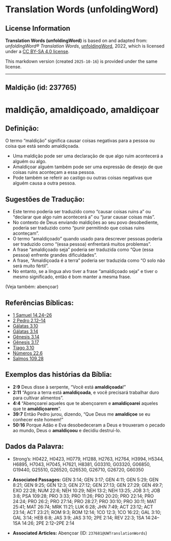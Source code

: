 # Translation Words (unfoldingWord)

## License Information

**Translation Words (unfoldingWord)** is based on and adapted from: _unfoldingWord® Translation Words_, [unfoldingWord](https://unfoldingword.org/utw), 2022, which is licensed under a [CC BY-SA 4.0 license](https://creativecommons.org/licenses/by-sa/4.0/legalcode.en).

This markdown version (created `2025-10-16`) is provided under the same license.



--------------------------------

## Maldição (id: 237765)

maldição, amaldiçoado, amaldiçoar
=================================

Definição:
----------

O termo “maldição” significa causar coisas negativas para a pessoa ou coisa que está sendo amaldiçoada.

* Uma maldição pode ser uma declaração de que algo ruim acontecerá a alguém ou algo.
* Amaldiçoar alguém também pode ser uma expressão de desejo de que coisas ruins aconteçam a essa pessoa.
* Pode também se referir ao castigo ou outras coisas negativas que alguém causa a outra pessoa.

Sugestões de Tradução:
----------------------

* Este termo poderia ser traduzido como “causar coisas ruins a” ou “declarar que algo ruim acontecerá a” ou “jurar causar coisas más”.
* No contexto de Deus enviando maldições ao seu povo desobediente, poderia ser traduzido como “punir permitindo que coisas ruins aconteçam”.
* O termo “amaldiçoado” quando usado para descrever pessoas poderia ser traduzido como “(essa pessoa) enfrentará muitos problemas”.
* A frase “amaldiçoado seja” poderia ser traduzida como “Que (essa pessoa) enfrente grandes dificuldades”.
* A frase, “Amaldiçoada é a terra” poderia ser traduzida como “O solo não será muito fértil”.
* No entanto, se a língua alvo tiver a frase “amaldiçoado seja” e tiver o mesmo significado, então é bom manter a mesma frase.

(Veja também: abençoar)

Referências Bíblicas:
---------------------

* [1 Samuel 14\.24–26](https://ref.ly/1Sam14:24-1Sam14:26)
* [2 Pedro 2\.12–14](https://ref.ly/2Pet2:12-2Pet2:14)
* [Gálatas 3\.10](https://ref.ly/Gal3:10)
* [Gálatas 3\.14](https://ref.ly/Gal3:14)
* [Gênesis 3\.14](https://ref.ly/Gen3:14)
* [Gênesis 3\.17](https://ref.ly/Gen3:17)
* [Tiago 3\.10](https://ref.ly/Jas3:10)
* [Números 22\.6](https://ref.ly/Num22:6)
* [Salmos 109\.28](https://ref.ly/Ps109:28)

Exemplos das histórias da Bíblia:
---------------------------------

* **2:9** Deus disse à serpente, “Você está **amaldiçoada**!”
* **2:11** “Agora a terra está **amaldiçoada**, e você precisará trabalhar duro para cultivar alimentos”.
* **4:4** “Abençoarei aqueles que te abençoarem e **amaldiçoarei** aqueles que te **amaldiçoarem**”.
* **39:7** Então Pedro jurou, dizendo, “Que Deus me **amaldiçoe** se eu conhecer este homem!”
* **50:16** Porque Adão e Eva desobedeceram a Deus e trouxeram o pecado ao mundo, Deus o **amaldiçoou** e decidiu destruí\-lo.

Dados da Palavra:
-----------------

* Strong’s: H0422, H0423, H0779, H1288, H2763, H2764, H3994, H5344, H6895, H7043, H7045, H7621, H8381, G03310, G03320, G06850, G19440, G25510, G26520, G26530, G26710, G26720, G60350

* **Associated Passages:** GEN 3:14; GEN 3:17; GEN 4:11; GEN 5:29; GEN 8:21; GEN 9:25; GEN 12:3; GEN 27:12; GEN 27:13; GEN 27:29; GEN 49:7; EXO 22:28; NUM 22:6; NEH 10:29; NEH 13:2; NEH 13:25; JOB 3:1; JOB 3:8; PSA 109:28; PRO 3:33; PRO 11:26; PRO 20:20; PRO 22:14; PRO 24:24; PRO 26:2; PRO 27:14; PRO 28:27; PRO 30:10; PRO 30:11; MAT 25:41; MAT 26:74; MRK 11:21; LUK 6:28; JHN 7:49; ACT 23:12; ACT 23:14; ACT 23:21; ROM 9:3; ROM 12:14; 1CO 12:3; 1CO 16:22; GAL 3:10; GAL 3:14; HEB 6:8; JAS 3:9; JAS 3:10; 2PE 2:14; REV 22:3; 1SA 14:24–1SA 14:26; 2PE 2:12–2PE 2:14
* **Associated Articles:** Abençoar (ID: `237681@UWTranslationWords`)

